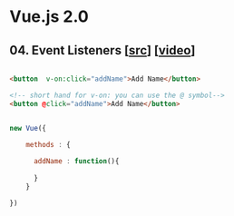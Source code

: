 # Vue.js 2.0

## 04. Event Listeners [[src](04-vue-event-listeners.html)] [[video](https://laracasts.com/series/learn-vue-2-step-by-step/episodes/4)]

```html

<button  v-on:click="addName">Add Name</button>

<!-- short hand for v-on: you can use the @ symbol-->
<button @click="addName">Add Name</button>

```


```javascript

new Vue({

    methods : {
       
      addName : function(){
          
      }
    }

})

```